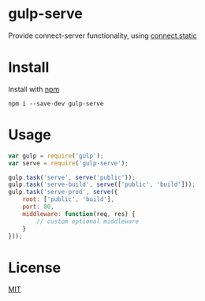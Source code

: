 gulp-serve
==========

Provide connect-server functionality, using [connect.static](http://www.senchalabs.org/connect/static.html)

Install
=======
Install with [npm](https://npmjs.org/)

    npm i --save-dev gulp-serve

Usage
=====

```js
var gulp = require('gulp');
var serve = require('gulp-serve');

gulp.task('serve', serve('public'));
gulp.task('serve-build', serve(['public', 'build']));
gulp.task('serve-prod', serve({
    root: ['public', 'build'],
    port: 80,
    middleware: function(req, res) {
        // custom optional middleware
    }
}));
```

License
=====

[MIT](http://opensource.org/licenses/MIT)
